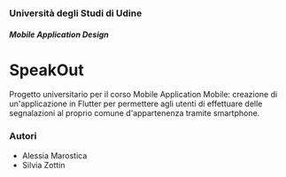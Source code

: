 ### Università degli Studi di Udine
##### Mobile Application Design

# SpeakOut

Progetto universitario per il corso Mobile Application Mobile: creazione di un'applicazione in Flutter per permettere agli utenti di effettuare delle segnalazioni al proprio comune d'appartenenza tramite smartphone.

### Autori
- Alessia Marostica
- Silvia Zottin
